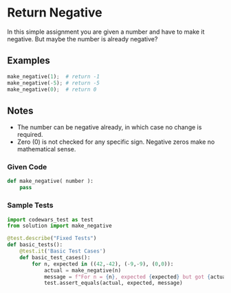 # Return Negative

In this simple assignment you are given a number and have to make it negative. But maybe the number is already negative?

## Examples

```python
make_negative(1);  # return -1
make_negative(-5); # return -5
make_negative(0);  # return 0

```

## Notes

* The number can be negative already, in which case no change is required.
* Zero (0) is not checked for any specific sign. Negative zeros make no mathematical sense.

### Given Code

```python
def make_negative( number ):
    pass
```

### Sample Tests

```python
import codewars_test as test
from solution import make_negative

@test.describe("Fixed Tests")
def basic_tests():
    @test.it('Basic Test Cases')
    def basic_test_cases():
        for n, expected in ((42,-42), (-9,-9), (0,0)):
            actual = make_negative(n)
            message = f"For n = {n}, expected {expected} but got {actual}"
            test.assert_equals(actual, expected, message)
```
